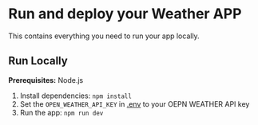 # Run and deploy your Weather APP

This contains everything you need to run your app locally.

## Run Locally

**Prerequisites:**  Node.js


1. Install dependencies:
   `npm install`
2. Set the `OPEN_WEATHER_API_KEY` in [.env](.env) to your OEPN WEATHER API key
3. Run the app:
   `npm run dev`
